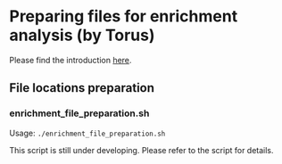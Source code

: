 # Preparing files for enrichment analysis (by Torus)

Please find the introduction [here](https://chj1ar.github.io/weekly_report20190715-21/PIP.html).

## File locations preparation

### enrichment_file_preparation.sh

Usage: `./enrichment_file_preparation.sh`

This script is still under developing. Please refer to the script for details.

